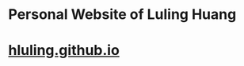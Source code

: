 # Personal Website of Luling Huang
# [hluling.github.io](https://hluling.github.io)
<!--stackedit_data:
eyJoaXN0b3J5IjpbLTQ1MjMyMTA4MF19
-->